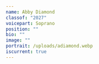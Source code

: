 ```yaml
---
name: Abby Diamond
classof: "2027"
voicepart: Soprano
position: ""
bio: ""
image: ""
portrait: /uploads/adiamond.webp
iscurrent: true
---
```

